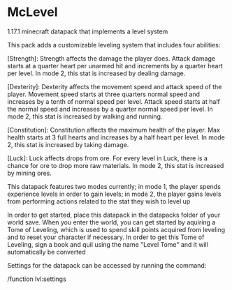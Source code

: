 # McLevel
1.17.1 minecraft datapack that implements a level system

This pack adds a customizable leveling system that includes four abilities:

[Strength]: Strength affects the damage the player does. Attack damage starts at a quarter heart per unarmed hit and increments by a quarter heart per level. In mode 2, this stat is increased by dealing damage.

[Dexterity]: Dexterity affects the movement speed and attack speed of the player. Movement speed starts at three quarters normal speed and increases by a tenth of normal speed per level. Attack speed starts at half the normal speed and increases by a quarter normal speed per level. In mode 2, this stat is increased by walking and running.

[Constitution]: Constitution affects the maximum health of the player. Max health starts at 3 full hearts and increases by a half heart per level. In mode 2, this stat is increased by taking damage.

[Luck]: Luck affects drops from ore. For every level in Luck, there is a chance for ore to drop more raw materials. In mode 2, this stat is increased by mining ores.


This datapack features two modes currently; in mode 1, the player spends experience levels in order to gain levels; in mode 2, the player gains levels from performing actions related to the stat they wish to level up


In order to get started, place this datapack in the datapacks folder of your world save. When you enter the world, you can get started by aquiring a Tome of Leveling, which is used to spend skill points acquired from leveling and to reset your character if necessary. In order to get this Tome of Leveling, sign a book and quil using the name "Level Tome" and it will automatically be converted

Settings for the datapack can be accessed by running the command:

/function lvl:settings
